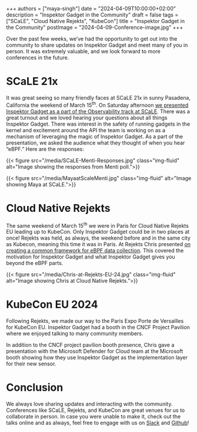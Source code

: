 +++
authors = ["maya-singh"]
date = "2024-04-09T10:00:00+02:00"
description = "Inspektor Gadget in the Community"
draft = false
tags = ["SCaLE", "Cloud Native Rejekts", "KubeCon"]
title = "Inspektor Gadget in the Community"
postImage = "2024-04-09-Conference-image.jpg"
+++


Over the past few weeks, we’ve had the opportunity to get out into the community to share updates on Inspektor Gadget and meet many of you in person\. It was extremely valuable, and we look forward to more conferences in the future\.

# SCaLE 21x

It was great seeing so many friendly faces at SCaLE 21x in sunny Pasadena, California the weekend of March 15<sup>th</sup>\. On Saturday afternoon [we presented Inspektor Gadget as a part of the Observability track at SCaLE](https://www.youtube.com/watch?v=o7xv1BsQDhc)\. There was a great turnout and we loved hearing your questions about all things Inspektor Gadget\. There was interest in the safety of running gadgets in the kernel and excitement around the API the team is working on as a mechanism of leveraging the magic of Inspektor Gadget\. As a part of the presentation, we asked the audience what they thought of when you hear “eBPF\.” Here are the responses:

{{< figure src="/media/SCaLE-Menti-Responses.jpg" class="img-fluid" alt="Image showing the responses from Menti poll.">}}

{{< figure src="/media/MayaatScaleMenti.jpg" class="img-fluid" alt="Image showing Maya at SCaLE.">}}

# Cloud Native Rejekts

The same weekend of March 15<sup>th</sup> we were in Paris for Cloud Native Rejekts EU leading up to KubeCon. Only Inspektor Gadget could be in two places at once\! Rejekts was held, as always, the weekend before and in the same city as Kubecon, meaning this time it was in Paris\. At Rejekts Chris presented [on creating a common framework for eBPF data collection](https://www.youtube.com/watch?v=QOj8IIPYISU)\. This covered the motivation for Inspektor Gadget and what Inspektor Gadget gives you beyond the eBPF parts\.

{{< figure src="/media/Chris-at-Rejekts-EU-24.jpg" class="img-fluid" alt="Image showing Chris at Cloud Native Rejekts.">}}

# KubeCon EU 2024

Following Rejekts, we made our way to the Paris Expo Porte de Versailles for KubeCon EU. Inspektor Gadget had a booth in the CNCF Project Pavilion where we enjoyed talking to many community members\.

In addition to the CNCF project pavilion booth presence, Chris gave a presentation with the Microsoft Defender for Cloud team at the Microsoft booth showing how they use Inspektor Gadget as the implementation layer for their new sensor\.

# Conclusion

We always love sharing updates and interacting with the community\. Conferences like SCaLE, Rejekts, and KubeCon are great venues for us to collaborate in person\. In case you were unable to make it, check out the talks online and as always, feel free to engage with us on [Slack](https://kubernetes.slack.com/archives/CSYL75LF6) and [Github](https://github.com/inspektor-gadget)\!